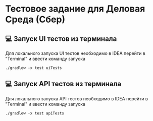 # Тестовое задание для Деловая Среда (Сбер)

## :computer: Запуск UI тестов из терминала 
Для локального запуска UI тестов необходимо в IDEA перейти в "Terminal" и ввести команду запуска

```
./gradlew -x test uiTests
```

## :computer: Запуск API тестов из терминала 
Для локального запуска API тестов необходимо в IDEA перейти в "Terminal" и ввести команду запуска

```
./gradlew -x test apiTests
```



